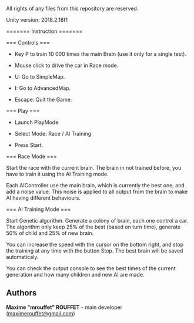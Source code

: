 All rights of any files from this repository are reserved.

Unity version: 2018.2.18f1

======= Instruction =======

=== Controls ===

- Key P to train 10 000 times the main Brain (use it only for a single test).

- Mouse click to drive the car in Race mode.

- U: Go to SimpleMap.

- I: Go to AdvancedMap.

- Escape: Quit the Game.


=== Play ===

- Launch PlayMode

- Select Mode: Race / AI Training 

- Press Start.


=== Race Mode ===

Start the race with the current brain.
The brain in not trained before, you have to train it using the AI Training mode.

Each AIController use the main brain, which is currently the best one, and add a noise value.
This noise is applied to all output from the brain to make AI having different behaviours.


=== AI Training Mode  ===

Start Genetic algorithm. Generate a colony of brain, each one control a car.
The algorithm only keep 25% of the best (based on turn time), generate 50% of child and 25% of new brain.

You can increase the speed with the cursor on the bottom right, and stop the training at any time with the button Stop.
The best brain will be saved automaticaly.

You can check the output console to see the best times of the current generation and how many children and new AI are made.

## Authors

**Maxime "mrouffet" ROUFFET** - main developer (maximerouffet@gmail.com)